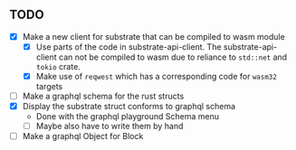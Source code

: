 ## TODO
- [X] Make a new client for substrate that can be compiled to wasm module
    - [X] Use parts of the code in substrate-api-client. The substrate-api-client can not be compiled to wasm due to reliance to `std::net` and `tokio` crate.
    - [X] Make use of `reqwest` which has a corresponding code for `wasm32` targets
- [ ] Make a graphql schema for the rust structs
- [X] Display the substrate struct conforms to graphql schema
    - Done with the graphql playground Schema menu
    - [ ] Maybe also have to write them by hand
- [ ] Make a graphql Object for Block
